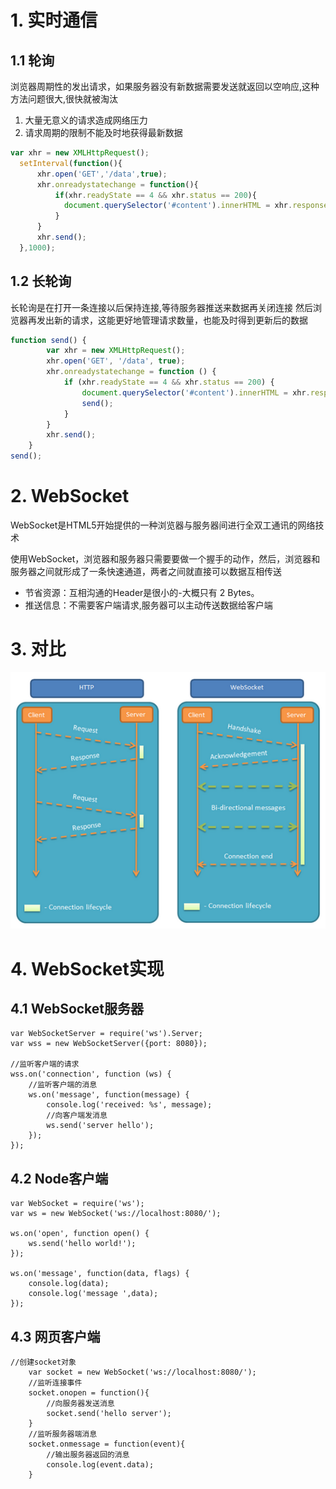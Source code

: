 # 1. 实时通信
## 1.1 轮询
浏览器周期性的发出请求，如果服务器没有新数据需要发送就返回以空响应,这种方法问题很大,很快就被淘汰

1. 大量无意义的请求造成网络压力
2. 请求周期的限制不能及时地获得最新数据
```javascript
var xhr = new XMLHttpRequest();
  setInterval(function(){
      xhr.open('GET','/data',true);
      xhr.onreadystatechange = function(){
          if(xhr.readyState == 4 && xhr.status == 200){
            document.querySelector('#content').innerHTML = xhr.responseText;
          }
      }
      xhr.send();
  },1000);
```

## 1.2 长轮询
长轮询是在打开一条连接以后保持连接,等待服务器推送来数据再关闭连接 然后浏览器再发出新的请求，这能更好地管理请求数量，也能及时得到更新后的数据
```javascript
function send() {
        var xhr = new XMLHttpRequest();
        xhr.open('GET', '/data', true);
        xhr.onreadystatechange = function () {
            if (xhr.readyState == 4 && xhr.status == 200) {
                document.querySelector('#content').innerHTML = xhr.responseText;
                send();
            }
        }
        xhr.send();
    }
send();
```

# 2. WebSocket
WebSocket是HTML5开始提供的一种浏览器与服务器间进行全双工通讯的网络技术

使用WebSocket，浏览器和服务器只需要要做一个握手的动作，然后，浏览器和服务器之间就形成了一条快速通道，两者之间就直接可以数据互相传送

* 节省资源：互相沟通的Header是很小的-大概只有 2 Bytes。
* 推送信息：不需要客户端请求,服务器可以主动传送数据给客户端

# 3. 对比

![websocket](websocket.png)

# 4. WebSocket实现

## 4.1 WebSocket服务器
```
var WebSocketServer = require('ws').Server;
var wss = new WebSocketServer({port: 8080});

//监听客户端的请求
wss.on('connection', function (ws) {
    //监听客户端的消息
    ws.on('message', function(message) {
        console.log('received: %s', message);
        //向客户端发消息
        ws.send('server hello');
    });
});
```

## 4.2 Node客户端
```
var WebSocket = require('ws');
var ws = new WebSocket('ws://localhost:8080/');

ws.on('open', function open() {
    ws.send('hello world!');
});

ws.on('message', function(data, flags) {
    console.log(data);
    console.log('message ',data);
});
```
## 4.3 网页客户端
```
//创建socket对象
    var socket = new WebSocket('ws://localhost:8080/');
    //监听连接事件
    socket.onopen = function(){
        //向服务器发送消息
        socket.send('hello server');
    }
    //监听服务器端消息
    socket.onmessage = function(event){
        //输出服务器返回的消息
        console.log(event.data);
    }
```